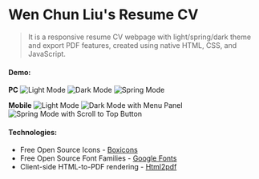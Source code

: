 # Wen Chun Liu's Resume CV
> It is a responsive resume CV webpage with light/spring/dark theme and export PDF features, created using native HTML, CSS, and JavaScript.

#### Demo:

**PC**
![Light Mode](https://i.imgur.com/6IYwk7z.png)
![Dark Mode](https://i.imgur.com/iZji78h.png)
![Spring Mode](https://i.imgur.com/LOEpyZn.png)

**Mobile**
![Light Mode](https://i.imgur.com/KHeWfHg.png)
![Dark Mode with Menu Panel](https://i.imgur.com/phKAFNN.png)
![Spring Mode with Scroll to Top Button](https://i.imgur.com/R2N5mcW.png)

#### Technologies:
- Free Open Source Icons - [Boxicons](https://boxicons.com/)
- Free Open Source Font Families - [Google Fonts](https://fonts.google.com/​)
- Client-side HTML-to-PDF rendering - [Html2pdf](https://ekoopmans.github.io/html2pdf.js/​)
